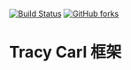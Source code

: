 [![Build Status](https://travis-ci.org/laomazi2006/spring-starter.svg?branch=master)](https://travis-ci.org/laomazi2006/spring-starter)
[![GitHub forks](https://img.shields.io/github/forks/laomazi2006/spring-starter.svg)](https://github.com/laomazi2006/spring-starter/network)
# Tracy Carl 框架